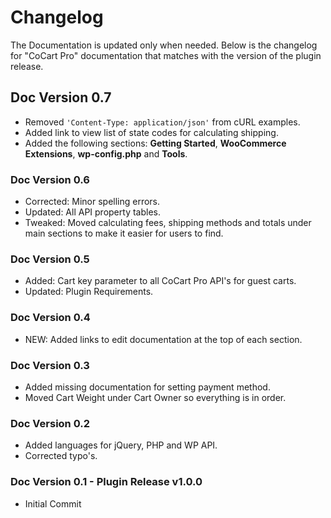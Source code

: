 # Changelog

The Documentation is updated only when needed. Below is the changelog for "CoCart Pro" documentation that matches with the version of the plugin release.

## Doc Version 0.7

* Removed `'Content-Type: application/json'` from cURL examples.
* Added link to view list of state codes for calculating shipping.
* Added the following sections: **Getting Started**, **WooCommerce Extensions**, **wp-config.php** and **Tools**.

### Doc Version 0.6

* Corrected: Minor spelling errors.
* Updated: All API property tables.
* Tweaked: Moved calculating fees, shipping methods and totals under main sections to make it easier for users to find.

### Doc Version 0.5

* Added: Cart key parameter to all CoCart Pro API's for guest carts.
* Updated: Plugin Requirements.

### Doc Version 0.4

* NEW: Added links to edit documentation at the top of each section.

### Doc Version 0.3

* Added missing documentation for setting payment method.
* Moved Cart Weight under Cart Owner so everything is in order.

### Doc Version 0.2

* Added languages for jQuery, PHP and WP API.
* Corrected typo's.

### Doc Version 0.1 - Plugin Release v1.0.0

* Initial Commit
